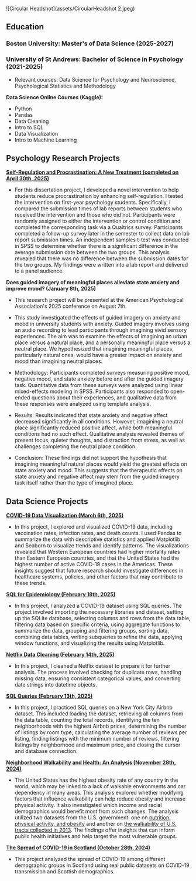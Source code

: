 ![Circular Headshot](assets/CircularHeadshot 2.jpeg)

## Education 

### Boston University: Master's of Data Science (2025-2027)

### University of St Andrews: Bachelor of Science in Psychology (2021-2025)

* Relevant courses: Data Science for Psychology and Neuroscience, Psychological Statistics and Methodology

**Data Science Online Courses (Kaggle):** 

* Python
* Pandas
* Data Cleaning
* Intro to SQL
* Data Visualization
* Intro to Machine Learning

## Psychology Research Projects 

[**Self-Regulation and Procrastination: A New Treatment (completed on April 30th, 2025)**](https://docs.google.com/document/d/1hHCCx75SgTgRTbaIS7xKagfLGG5-remc/edit?usp=sharing&ouid=115946607884560544016&rtpof=true&sd=true)

* For this dissertation project, I developed a novel intervention to help students reduce procrastination by enhancing self-regulation. I tested the intervention on first-year psychology students. Specifically, I compared the submission times of lab reports between students who received the intervention and those who did not. Participants were randomly assigned to either the intervention or control condition and completed the corresponding task via a Qualtrics survey. Participants completed a follow-up survey later in the semester to collect data on lab report submission times. An independent samples t-test was conducted in SPSS to determine whether there is a significant difference in the average submission date between the two groups. This analysis revealed that there was no difference between the submission dates for the two groups. My findings were written into a lab report and delivered to a panel audience. 


**Does guided imagery of meaningful places alleviate state anxiety and improve mood? (January 8th, 2025)**  

* This research project will be presented at the American Psychological Association's 2025 conference on August 7th. 

* This study investigated the effects of guided imagery on anxiety and mood in university students with anxiety. Guided imagery involves using an audio recording to lead participants through imagining vivid sensory experiences. The aim was to examine the effects of imagining an urban place versus a natural place, and a personally meaningful place versus a neutral place. We hypothesized that imagining meaningful places, particularly natural ones, would have a greater impact on anxiety and mood than imagining neutral places.

* Methodology: Participants completed surveys measuring positive mood, negative mood, and state anxiety before and after the guided imagery task. Quantitative data from these surveys were analyzed using linear mixed-effects modeling in SPSS. Participants also responded to open-ended questions about their experiences, and qualitative data from these responses were analyzed using template analysis.

* Results: Results indicated that state anxiety and negative affect decreased significantly in all conditions. However, imagining a neutral place significantly reduced positive affect, while both meaningful conditions had no such effect. Qualitative analysis revealed themes of present focus, quieter thoughts, and distraction from stress, as well as challenges completing the neutral place condition.

* Conclusion: These findings did not support the hypothesis that imagining meaningful natural places would yield the greatest effects on state anxiety and mood. This suggests that the therapeutic effects on state anxiety and negative affect may stem from the guided imagery task itself rather than the type of imagined place.

## Data Science Projects 

[**COVID-19 Data Visualization (March 6th, 2025)**](https://colab.research.google.com/drive/1iCFzlUV6_f3x_OPRluk7g0FTgm5R7HgL?usp=sharing)  

* In this project, I explored and visualized COVID-19 data, including vaccination rates, infection rates, and death counts. I used Pandas to summarize the data with descriptive statistics and applied Matplotlib and Seaborn to visualize trends and identify patterns. The visualizations revealed that Western European countries had higher mortality rates than Eastern European countries, and that the United States had the highest number of active COVID-19 cases in the Americas. These insights suggest that future research should investigate differences in healthcare systems, policies, and other factors that may contribute to these trends.

[**SQL for Epidemiology (February 18th, 2025)**](https://colab.research.google.com/drive/1Yvm1C0Kf2UpUrJtIVUjgzXXAHHItxsnB?usp=sharing)

* In this project, I analyzed a COVID-19 dataset using SQL queries. The project involved importing the necessary libraries and dataset, setting up the SQLite database, selecting columns and rows from the data table, filtering data based on specific criteria, using aggregate functions to summarize the data, grouping and filtering groups, sorting data, combining data tables, writing subqueries to refine the data, applying window functions, and visualizing the results using Matplotlib.

[**Netflix Data Cleaning (February 14th, 2025)**](https://colab.research.google.com/drive/139d9Wz4gKFJGWEk9LVYPu-VnOEwkTTEb?usp=sharing) 

* In this project, I cleaned a Netflix dataset to prepare it for further analysis. The process involved checking for duplicate rows, handling missing data, ensuring consistent categorical values, and converting date strings into datetime objects. 

[**SQL Queries (February 13th, 2025)**](https://colab.research.google.com/drive/14V-zfb2khPWpBXZJdGvhL_MmF0uTtUNo?usp=sharing)  

* In this project, I practiced SQL queries on a New York City Airbnb dataset. This included loading the dataset, retrieving all columns from the data table, counting the total records, identifying the ten neighborhoods with the highest Airbnb prices, determining the number of listings by room type, calculating the average number of reviews per listing, finding listings with the minimum number of reviews, filtering listings by neighborhood and maximum price, and closing the cursor and database connection. 

[**Neighborhood Walkability and Health: An Analysis (November 28th, 2024)**](https://github.com/ashgold1027/Neighborhood-Walkability-and-Health-An-Analysis/blob/main/Health_Walkability_Project.ipynb)

* The United States has the highest obesity rate of any country in the world, which may be linked to a lack of walkable environments and car dependency in many areas. This analysis explored whether modifying factors that influence walkability can help reduce obesity and increase physical activity. It also investigated which income and racial demographics would benefit most from such changes. The analysis utilized two datasets from the U.S. government: one on [nutrition, physical activity, and obesity](https://catalog.data.gov/dataset/nutrition-physical-activity-and-obesity-behavioral-risk-factor-surveillance-system) and another on [the walkability of U.S. tracts collected in 2013](https://gis.cancer.gov/research/files.html). The findings offer insights that can inform public health initiatives and help target the most vulnerable groups.

[**The Spread of COVID-19 in Scotland (October 28th, 2024)**](https://github.com/ashgold1027/The-Spread-of-Covid-19-in-Scotland/blob/main/The%20Spread%20of%20Covid-19%20in%20Scotland.ipynb) 

* This project analyzed the spread of COVID-19 among different demographic groups in Scotland using real public datasets on COVID-19 transmission and Scottish demographics.




